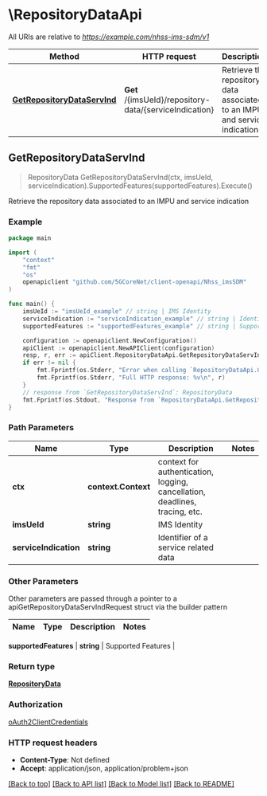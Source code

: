 # \RepositoryDataApi

All URIs are relative to *https://example.com/nhss-ims-sdm/v1*

Method | HTTP request | Description
------------- | ------------- | -------------
[**GetRepositoryDataServInd**](RepositoryDataApi.md#GetRepositoryDataServInd) | **Get** /{imsUeId}/repository-data/{serviceIndication} | Retrieve the repository data associated to an IMPU and service indication



## GetRepositoryDataServInd

> RepositoryData GetRepositoryDataServInd(ctx, imsUeId, serviceIndication).SupportedFeatures(supportedFeatures).Execute()

Retrieve the repository data associated to an IMPU and service indication

### Example

```go
package main

import (
    "context"
    "fmt"
    "os"
    openapiclient "github.com/5GCoreNet/client-openapi/Nhss_imsSDM"
)

func main() {
    imsUeId := "imsUeId_example" // string | IMS Identity
    serviceIndication := "serviceIndication_example" // string | Identifier of a service related data
    supportedFeatures := "supportedFeatures_example" // string | Supported Features (optional)

    configuration := openapiclient.NewConfiguration()
    apiClient := openapiclient.NewAPIClient(configuration)
    resp, r, err := apiClient.RepositoryDataApi.GetRepositoryDataServInd(context.Background(), imsUeId, serviceIndication).SupportedFeatures(supportedFeatures).Execute()
    if err != nil {
        fmt.Fprintf(os.Stderr, "Error when calling `RepositoryDataApi.GetRepositoryDataServInd``: %v\n", err)
        fmt.Fprintf(os.Stderr, "Full HTTP response: %v\n", r)
    }
    // response from `GetRepositoryDataServInd`: RepositoryData
    fmt.Fprintf(os.Stdout, "Response from `RepositoryDataApi.GetRepositoryDataServInd`: %v\n", resp)
}
```

### Path Parameters


Name | Type | Description  | Notes
------------- | ------------- | ------------- | -------------
**ctx** | **context.Context** | context for authentication, logging, cancellation, deadlines, tracing, etc.
**imsUeId** | **string** | IMS Identity | 
**serviceIndication** | **string** | Identifier of a service related data | 

### Other Parameters

Other parameters are passed through a pointer to a apiGetRepositoryDataServIndRequest struct via the builder pattern


Name | Type | Description  | Notes
------------- | ------------- | ------------- | -------------


 **supportedFeatures** | **string** | Supported Features | 

### Return type

[**RepositoryData**](RepositoryData.md)

### Authorization

[oAuth2ClientCredentials](../README.md#oAuth2ClientCredentials)

### HTTP request headers

- **Content-Type**: Not defined
- **Accept**: application/json, application/problem+json

[[Back to top]](#) [[Back to API list]](../README.md#documentation-for-api-endpoints)
[[Back to Model list]](../README.md#documentation-for-models)
[[Back to README]](../README.md)

